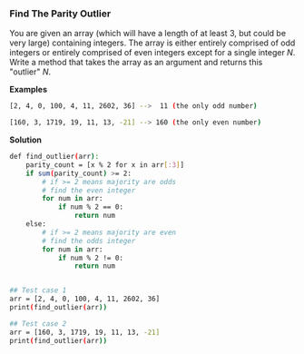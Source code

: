 ### Find The Parity Outlier

You are given an array (which will have a length of at least 3, but could be very large) containing integers. The array is either entirely comprised of odd integers or entirely comprised of even integers except for a single integer $N$. Write a method that takes the array as an argument and returns this "outlier" $N$.

**Examples**
``` bash
[2, 4, 0, 100, 4, 11, 2602, 36] -->  11 (the only odd number)

[160, 3, 1719, 19, 11, 13, -21] --> 160 (the only even number)
```

**Solution**
``` bash
def find_outlier(arr):
    parity_count = [x % 2 for x in arr[:3]]
    if sum(parity_count) >= 2:
        # if >= 2 means majority are odds
        # find the even integer
        for num in arr:
            if num % 2 == 0:
                return num
    else:
        # if >= 2 means majority are even
        # find the odds integer
        for num in arr:
            if num % 2 != 0:
                return num


## Test case 1
arr = [2, 4, 0, 100, 4, 11, 2602, 36]
print(find_outlier(arr))

## Test case 2
arr = [160, 3, 1719, 19, 11, 13, -21]
print(find_outlier(arr))
```